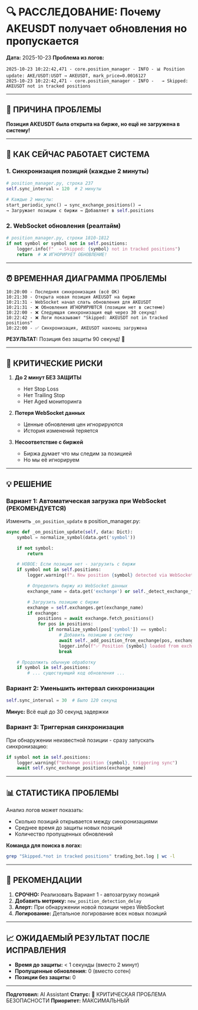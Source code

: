 # 🔍 РАССЛЕДОВАНИЕ: Почему AKEUSDT получает обновления но пропускается

**Дата:** 2025-10-23
**Проблема из логов:**
```
2025-10-23 10:22:42,471 - core.position_manager - INFO - 📊 Position update: AKE/USDT:USDT → AKEUSDT, mark_price=0.0016127
2025-10-23 10:22:42,471 - core.position_manager - INFO -   → Skipped: AKEUSDT not in tracked positions
```

---

## 🎯 ПРИЧИНА ПРОБЛЕМЫ

**Позиция AKEUSDT была открыта на бирже, но ещё не загружена в систему!**

---

## 🔄 КАК СЕЙЧАС РАБОТАЕТ СИСТЕМА

### 1. **Синхронизация позиций** (каждые 2 минуты)
```python
# position_manager.py, строка 237
self.sync_interval = 120  # 2 минуты

# Каждые 2 минуты:
start_periodic_sync() → sync_exchange_positions() →
→ Загружает позиции с биржи → Добавляет в self.positions
```

### 2. **WebSocket обновления** (реалтайм)
```python
# position_manager.py, строки 1810-1812
if not symbol or symbol not in self.positions:
    logger.info(f"  → Skipped: {symbol} not in tracked positions")
    return  # ❌ ИГНОРИРУЕТ ОБНОВЛЕНИЕ!
```

---

## ⏰ ВРЕМЕННАЯ ДИАГРАММА ПРОБЛЕМЫ

```
10:20:00 - Последняя синхронизация (всё OK)
10:21:30 - Открыта новая позиция AKEUSDT на бирже
10:21:31 - WebSocket начал слать обновления для AKEUSDT
10:21:31 - ❌ Обновления ИГНОРИРУЮТСЯ (позиции нет в системе)
10:22:00 - ❌ Следующая синхронизация ещё через 30 секунд!
10:22:42 - ❌ Логи показывают "Skipped: AKEUSDT not in tracked positions"
10:22:00 - ✅ Синхронизация, AKEUSDT наконец загружена
```

**РЕЗУЛЬТАТ:** Позиция без защиты 90 секунд! 🚨

---

## 🔴 КРИТИЧЕСКИЕ РИСКИ

1. **До 2 минут БЕЗ ЗАЩИТЫ**
   - Нет Stop Loss
   - Нет Trailing Stop
   - Нет Aged мониторинга

2. **Потеря WebSocket данных**
   - Ценные обновления цен игнорируются
   - История изменений теряется

3. **Несоответствие с биржей**
   - Биржа думает что мы следим за позицией
   - Но мы её игнорируем

---

## 💡 РЕШЕНИЕ

### Вариант 1: **Автоматическая загрузка при WebSocket** (РЕКОМЕНДУЕТСЯ)

Изменить `_on_position_update` в position_manager.py:

```python
async def _on_position_update(self, data: Dict):
    symbol = normalize_symbol(data.get('symbol'))

    if not symbol:
        return

    # НОВОЕ: Если позиции нет - загрузить с биржи
    if symbol not in self.positions:
        logger.warning(f"⚠️ New position {symbol} detected via WebSocket")

        # Определить биржу из WebSocket данных
        exchange_name = data.get('exchange') or self._detect_exchange_from_ws(data)

        # Загрузить позицию с биржи
        exchange = self.exchanges.get(exchange_name)
        if exchange:
            positions = await exchange.fetch_positions()
            for pos in positions:
                if normalize_symbol(pos['symbol']) == symbol:
                    # Добавить позицию в систему
                    await self._add_position_from_exchange(pos, exchange_name)
                    logger.info(f"✅ Position {symbol} loaded from exchange")
                    break

    # Продолжить обычную обработку
    if symbol in self.positions:
        # ... существующий код обновления ...
```

### Вариант 2: **Уменьшить интервал синхронизации**

```python
self.sync_interval = 30  # Было 120 секунд
```

**Минус:** Всё ещё до 30 секунд задержки

### Вариант 3: **Триггерная синхронизация**

При обнаружении неизвестной позиции - сразу запускать синхронизацию:

```python
if symbol not in self.positions:
    logger.warning(f"Unknown position {symbol}, triggering sync")
    await self.sync_exchange_positions(exchange_name)
```

---

## 📊 СТАТИСТИКА ПРОБЛЕМЫ

Анализ логов может показать:
- Сколько позиций открывается между синхронизациями
- Среднее время до защиты новых позиций
- Количество пропущенных обновлений

**Команда для поиска в логах:**
```bash
grep "Skipped.*not in tracked positions" trading_bot.log | wc -l
```

---

## 🎯 РЕКОМЕНДАЦИИ

1. **СРОЧНО:** Реализовать Вариант 1 - автозагрузку позиций
2. **Добавить метрику:** `new_position_detection_delay`
3. **Алерт:** При обнаружении новой позиции через WebSocket
4. **Логирование:** Детальное логирование всех новых позиций

---

## 📈 ОЖИДАЕМЫЙ РЕЗУЛЬТАТ ПОСЛЕ ИСПРАВЛЕНИЯ

- **Время до защиты:** < 1 секунды (вместо 2 минут)
- **Пропущенные обновления:** 0 (вместо сотен)
- **Позиции без защиты:** 0

---

**Подготовил:** AI Assistant
**Статус:** 🔴 КРИТИЧЕСКАЯ ПРОБЛЕМА БЕЗОПАСНОСТИ
**Приоритет:** МАКСИМАЛЬНЫЙ